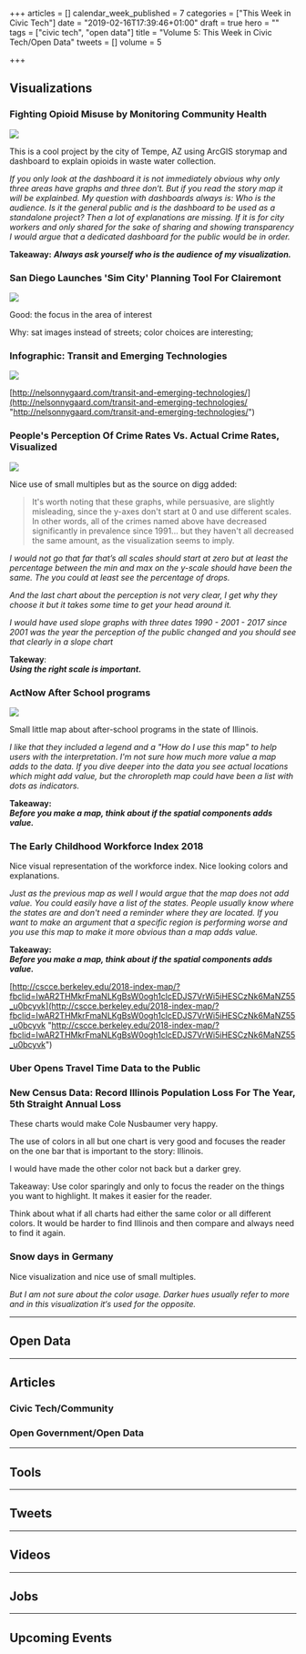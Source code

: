 +++
articles = []
calendar_week_published = 7
categories = ["This Week in Civic Tech"]
date = "2019-02-16T17:39:46+01:00"
draft = true
hero = ""
tags = ["civic tech", "open data"]
title = "Volume 5: This Week in Civic Tech/Open Data"
tweets = []
volume = 5

+++
## Visualizations

### Fighting Opioid Misuse by Monitoring Community Health

![](https://res.cloudinary.com/civicvision/image/upload/v1550335436/Volume%205/tempe-opiod.png)

This is a cool project by the city of Tempe, AZ using ArcGIS storymap and dashboard to explain opioids in waste water collection.

_If you only look at the dashboard it is not immediately obvious why only three areas have graphs and three don‘t. But if you read the story map it will be explainbed. My question with dashboards always is: Who is the audience. Is it the general public and is the dashboard to be used as a standalone project? Then a lot of explanations are missing.
If it is for city workers and only shared for the sake of sharing and showing transparency I would argue that a dedicated dashboard for the public would be in order._

**Takeaway:**
**_Always ask yourself who is the audience of my visualization._**

### San Diego Launches 'Sim City' Planning Tool For Clairemont

![](https://res.cloudinary.com/civicvision/image/upload/v1550507772/Volume%205/san-diego-clairmont-planning-tool.png)

Good: the focus in the area of interest

Why: sat images instead of streets; color choices are interesting;

### Infographic: Transit and Emerging Technologies

![](https://res.cloudinary.com/civicvision/image/upload/v1550507021/Volume%205/right-of-way-capacity.jpg)

[http://nelsonnygaard.com/transit-and-emerging-technologies/](http://nelsonnygaard.com/transit-and-emerging-technologies/ "http://nelsonnygaard.com/transit-and-emerging-technologies/")

### People's Perception Of Crime Rates Vs. Actual Crime Rates, Visualized

![](https://res.cloudinary.com/civicvision/image/upload/v1550335783/Volume%205/crime-perception.png)

Nice use of small multiples but as the source on digg added:

> It's worth noting that these graphs, while persuasive, are slightly misleading, since the y-axes don't start at 0 and use different scales. In other words, all of the crimes named above have decreased significantly in prevalence since 1991... but they haven't all decreased the same amount, as the visualization seems to imply.

_I would not go that far that’s all scales should start at zero but at least the percentage between the min and max on the y-scale should have been the same. The you could at least see the percentage of drops._

_And the last chart about the perception is not very clear, I get why they choose it but it takes some time to get your head around it._

_I would have used slope graphs with three dates 1990 - 2001 - 2017 since 2001 was the year the perception of the public changed and you should see that clearly in a slope chart_

**Takeway**:  
**_Using the right scale is important._**

### ActNow After School programs

![](https://res.cloudinary.com/civicvision/image/upload/v1550389887/Volume%205/Illinois-prek-programs.png)

Small little map about after-school programs in the state of Illinois. 

_I like that they included a legend and a "How do I use this map" to help users with the interpretation_. _I'm not sure how much more value a map adds to the data. If you dive deeper into the data you see actual locations which might add value, but the chroropleth map could have been a list with dots as indicators._ 

**Takeaway:   
_Before you make a map, think about if the spatial components adds value._** 

### The Early Childhood Workforce Index 2018

Nice visual representation of the workforce index. Nice looking colors and explanations.

_Just as the previous map as well I would argue that the map does not add value. You could easily have a list of the states. People usually know where the states are and don't need a reminder where they are located. If you want to make an argument that a specific region is performing worse and you use this map to make it more obvious than a map adds value._

**Takeaway:   
_Before you make a map, think about if the spatial components adds value._** 

[http://cscce.berkeley.edu/2018-index-map/?fbclid=IwAR2THMkrFmaNLKgBsW0ogh1clcEDJS7VrWi5iHESCzNk6MaNZ55_u0bcyvk](http://cscce.berkeley.edu/2018-index-map/?fbclid=IwAR2THMkrFmaNLKgBsW0ogh1clcEDJS7VrWi5iHESCzNk6MaNZ55_u0bcyvk "http://cscce.berkeley.edu/2018-index-map/?fbclid=IwAR2THMkrFmaNLKgBsW0ogh1clcEDJS7VrWi5iHESCzNk6MaNZ55_u0bcyvk")

### Uber Opens Travel Time Data to the Public

### New Census Data: Record Illinois Population Loss For The Year, 5th Straight Annual Loss

These charts would make Cole Nusbaumer very happy. 

The use of colors in all but one chart is very good and focuses the reader on the one bar that is important to the story: Illinois. 

I would have made the other color not back but a darker grey.

Takeaway: Use color sparingly and only to focus the reader on the things you want to highlight. It makes it easier for the reader. 

Think about what if all charts had either the same color or all different colors. It would be harder to find Illinois and then compare and always need to find it again.

### Snow days in Germany

Nice visualization and nice use of small multiples. 

_But I am not sure about the color usage. Darker hues usually refer to more and in this visualization it‘s used for the opposite._

<hr />

## Open Data

<hr />

## Articles

### Civic Tech/Community

### Open Government/Open Data

<hr />

## Tools

<hr />

## Tweets

<hr />

## Videos

<hr />

## Jobs

<hr />

## Upcoming Events